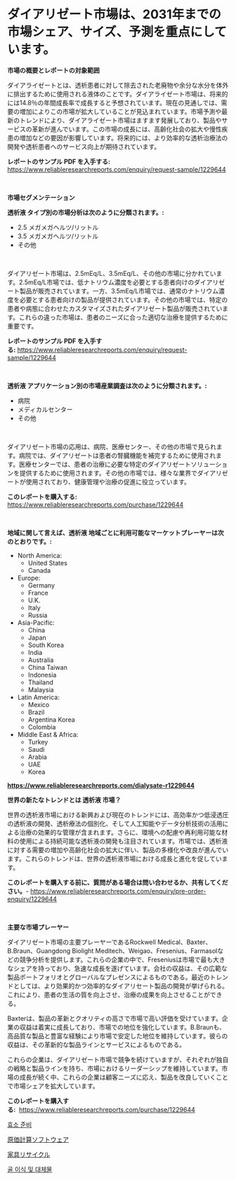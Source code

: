 <p><h1>ダイアリゼート市場は、2031年までの市場シェア、サイズ、予測を重点にしています。</h1></p><p><strong>市場の概要とレポートの対象範囲</strong></p>
<p><p>ダイアライゼートとは、透析患者に対して除去された老廃物や余分な水分を体外に排出するために使用される液体のことです。ダイアライゼート市場は、将来的には14.8％の年間成長率で成長すると予想されています。現在の見通しでは、需要の増加によりこの市場が拡大していることが見込まれています。市場予測や最新のトレンドにより、ダイアライゼート市場はますます発展しており、製品やサービスの革新が進んでいます。この市場の成長には、高齢化社会の拡大や慢性疾患の増加などの要因が影響しています。将来的には、より効率的な透析治療法の開発や透析患者へのサービス向上が期待されています。</p></p>
<p><strong>レポートのサンプル PDF を入手する:</strong> <a href="https://www.reliableresearchreports.com/enquiry/request-sample/1229644">https://www.reliableresearchreports.com/enquiry/request-sample/1229644</a></p>
<p>&nbsp;</p>
<p><strong>市場セグメンテーション</strong></p>
<p><strong>透析液 タイプ別の市場分析は次のように分類されます。:</strong></p>
<p><ul><li>2.5 メガメガヘルツ/リットル</li><li>3.5 メガメガヘルツ/リットル</li><li>その他</li></ul></p>
<p>&nbsp;</p>
<p><p>ダイアリゼート市場は、2.5mEq/L、3.5mEq/L、その他の市場に分かれています。2.5mEq/L市場では、低ナトリウム濃度を必要とする患者向けのダイアリゼート製品が販売されています。一方、3.5mEq/L市場では、通常のナトリウム濃度を必要とする患者向けの製品が提供されています。その他の市場では、特定の患者や病態に合わせたカスタマイズされたダイアリゼート製品が販売されています。これらの違った市場は、患者のニーズに合った適切な治療を提供するために重要です。</p></p>
<p><strong>レポートのサンプル PDF を入手する:</strong>&nbsp;<a href="https://www.reliableresearchreports.com/enquiry/request-sample/1229644">https://www.reliableresearchreports.com/enquiry/request-sample/1229644</a></p>
<p>&nbsp;</p>
<p><strong> 透析液 アプリケーション別の市場産業調査は次のように分類されます。:</strong></p>
<p><ul><li>病院</li><li>メディカルセンター</li><li>その他</li></ul></p>
<p>&nbsp;</p>
<p><p>ダイアリゼート市場の応用は、病院、医療センター、その他の市場で見られます。病院では、ダイアリゼートは患者の腎臓機能を補完するために使用されます。医療センターでは、患者の治療に必要な特定のダイアリゼートソリューションを提供するために使用されます。その他の市場では、様々な業界でダイアリゼートが使用されており、健康管理や治療の促進に役立っています。</p></p>
<p><strong>このレポートを購入する:</strong>&nbsp; <a href="https://www.reliableresearchreports.com/purchase/1229644">https://www.reliableresearchreports.com/purchase/1229644</a></p>
<p>&nbsp;</p>
<p><strong>地域に関して言えば、透析液 地域ごとに利用可能なマーケットプレーヤーは次のとおりです。:</strong></p>
<p><ul>
    <li>
        North America:
        <ul>
            <li>United States</li>
            <li>Canada</li>
        </ul>
    </li>
    <li>
        Europe:
        <ul>
            <li>Germany</li>
            <li>France</li>
            <li>U.K.</li>
            <li>Italy</li>
            <li>Russia</li>
        </ul>
    </li>
    <li>
        Asia-Pacific:
        <ul>
            <li>China</li>
            <li>Japan</li>
            <li>South Korea</li>
            <li>India</li>
            <li>Australia</li>
            <li>China Taiwan</li>
            <li>Indonesia</li>
            <li>Thailand</li>
            <li>Malaysia</li>
        </ul>
    </li>
    <li>
        Latin America:
        <ul>
            <li>Mexico</li>
            <li>Brazil</li>
            <li>Argentina Korea</li>
            <li>Colombia</li>
        </ul>
    </li>
    <li>
        Middle East & Africa:
        <ul>
            <li>Turkey</li>
            <li>Saudi</li>
            <li>Arabia</li>
            <li>UAE</li>
            <li>Korea</li>
        </ul>
    </li>
    </ul></p>
<p><strong><a href="https://www.reliableresearchreports.com/dialysate-r1229644">https://www.reliableresearchreports.com/dialysate-r1229644</a></strong>&nbsp;</p>
<p><strong>世界の新たなトレンドとは 透析液 市場？</strong></p>
<p><p>世界の透析液市場における新興および現在のトレンドには、高効率かつ低浸透圧の透析液の開発、透析療法の個別化、そして人工知能やデータ分析技術の活用による治療の効果的な管理が含まれます。さらに、環境への配慮や再利用可能な材料の使用による持続可能な透析液の開発も注目されています。市場では、透析液に対する需要の増加や高齢化社会の拡大に伴い、製品の多様化や改良が進んでいます。これらのトレンドは、世界の透析液市場における成長と進化を促しています。</p></p>
<p><strong>このレポートを購入する前に、質問がある場合は問い合わせるか、共有してください。</strong>- <a href="https://www.reliableresearchreports.com/enquiry/pre-order-enquiry/1229644">https://www.reliableresearchreports.com/enquiry/pre-order-enquiry/1229644</a></p>
<p>&nbsp;</p>
<p><strong>主要な市場プレーヤー</strong></p>
<p><p>ダイアリゼート市場の主要プレーヤーであるRockwell Medical、Baxter、B.Braun、Guangdong Biolight Meditech、Weigao、Fresenius、Farmasolなどの競争分析を提供します。これらの企業の中で、Freseniusは市場で最も大きなシェアを持っており、急速な成長を遂げています。会社の収益は、その広範な製品ポートフォリオとグローバルなプレゼンスによるものである。最近のトレンドとしては、より効果的かつ効率的なダイアリセート製品の開発が挙げられる。これにより、患者の生活の質を向上させ、治療の成果を向上させることができる。</p><p>Baxterは、製品の革新とクオリティの高さで市場で高い評価を受けています。企業の収益は着実に成長しており、市場での地位を強化しています。B.Braunも、高品質な製品と豊富な経験により市場で安定した地位を維持しています。彼らの収益は、その革新的な製品ラインとサービスによるものである。</p><p>これらの企業は、ダイアリゼート市場で競争を続けていますが、それぞれが独自の戦略と製品ラインを持ち、市場におけるリーダーシップを維持しています。市場の成長が続く中、これらの企業は顧客ニーズに応え、製品を改良していくことで市場シェアを拡大しています。</p></p>
<p><strong>このレポートを購入する:</strong>&nbsp;&nbsp;<a href="https://www.reliableresearchreports.com/purchase/1229644">https://www.reliableresearchreports.com/purchase/1229644</a></p>
<p><p><a href="https://medium.com/@bettietromp2023/%ED%9A%A8%EC%86%8C-%EC%A0%9C%EC%A1%B0-%EC%8B%9C%EC%9E%A5%EC%9D%80-%EC%8B%9C%EC%9E%A5-%EC%A0%90%EC%9C%A0%EC%9C%A8-%EC%8B%9C%EC%9E%A5-%EB%8F%99%ED%96%A5-%EB%B0%8F-%EC%8B%9C%EC%9E%A5-%EC%84%B1%EC%9E%A5%EC%97%90-%EA%B4%80%ED%95%9C-%EC%A0%95%EB%B3%B4%EB%A5%BC-%EC%A0%9C%EA%B3%B5%ED%95%A9%EB%8B%88%EB%8B%A4-a0b64dadf844">효소 준비</a></p><p><a href="https://medium.com/@ronaldowens626/%E5%8E%9F%E4%BE%A1%E4%BC%9A%E8%A8%88%E3%82%BD%E3%83%95%E3%83%88%E3%82%A6%E3%82%A7%E3%82%A2%E5%B8%82%E5%A0%B4%E3%81%AE%E8%A6%8F%E6%A8%A1%E3%81%A8%E5%B8%82%E5%A0%B4%E3%83%88%E3%83%AC%E3%83%B3%E3%83%89-%E5%AE%8C%E5%85%A8%E3%81%AA%E6%A5%AD%E7%95%8C%E6%A6%82%E8%A6%81-2024%E5%B9%B4%E3%81%8B%E3%82%892031%E5%B9%B4%E3%81%BE%E3%81%A7-9b6d36db6ff8">原価計算ソフトウェア</a></p><p><a href="https://medium.com/@ronaldowens626/%E5%AE%B6%E5%85%B7%E3%83%AA%E3%82%B5%E3%82%A4%E3%82%AF%E3%83%AB%E5%B8%82%E5%A0%B4-2031%E5%B9%B4%E3%81%BE%E3%81%A7%E3%81%AE%E5%8B%95%E5%90%91-%E4%BA%88%E6%B8%AC-%E7%AB%B6%E4%BA%89%E5%88%86%E6%9E%90-5237c024c98f">家具リサイクル</a></p><p><a href="https://medium.com/@bettietromp2023/%EA%B3%A8-%EC%9D%B4%EC%8B%9D-%EB%B0%8F-%EB%8C%80%EC%B2%B4%EC%A0%9C-%EC%8B%9C%EC%9E%A5-%EC%A0%84%EB%A7%9D-%EC%82%B0%EC%97%85-%EA%B0%9C%EC%9A%94-%EB%B0%8F-%EC%98%88%EC%B8%A1-2024%EB%85%84%EB%B6%80%ED%84%B0-2031%EB%85%84%EA%B9%8C%EC%A7%80-a8d7ef64d591">골 이식 및 대체물</a></p></p>
